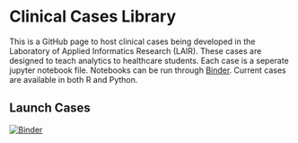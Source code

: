 # Clinical Cases Library 

This is a GitHub page to host clinical cases being developed in the Laboratory of Applied Informatics Research (LAIR). These cases are designed to teach analytics to healthcare students. Each case is a seperate jupyter notebook file. Notebooks can be run through [Binder](https://mybinder.readthedocs.io/en/latest/). Current cases are available in both R and Python. 

## Launch Cases

[![Binder](https://mybinder.org/badge_logo.svg)](https://mybinder.org/v2/gh/e-cui/Clinical-Cases-LAIR/master)


